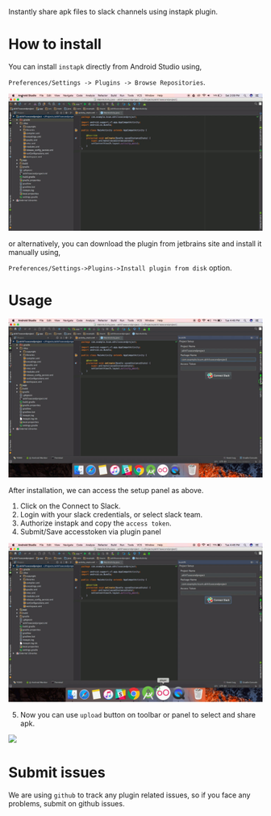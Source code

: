 Instantly share apk files to slack channels using instapk plugin.

# How to install

You can  install `instapk` directly from Android Studio using,  

`Preferences/Settings -> Plugins -> Browse Repositories`.  

![](images/install.gif)

or alternatively, you can download the plugin from jetbrains site and install it manually using,  

`Preferences/Settings->Plugins->Install plugin from disk` option.  

# Usage

![](images/authorize.gif)

After installation, we can access the setup panel as above. 

1. Click on the Connect to Slack.
2. Login with your slack credentials, or select slack team. 
3. Authorize instapk and copy the `access token`.
4. Submit/Save accesstoken via plugin panel

![](images/token.gif)

5. Now you can use `upload` button on toolbar or panel to select and share apk.  

![](images/upload.gif)

# Submit issues

We are using `github` to track any plugin related issues, so if you face any problems, submit on github issues.  

